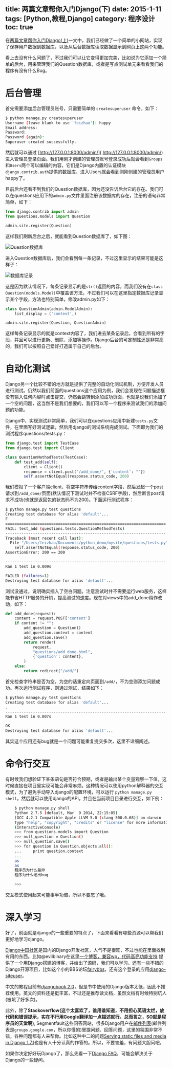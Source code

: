 title: 两篇文章帮你入门Django(下)
date: 2015-1-11
tags: [Python,教程,Django]
category: 程序设计
toc: true
---

在[两篇文章帮你入门Django(上)](http://selfboot.cn/2014/12/26/django_start/)一文中，我们已经做了一个简单的小网站，实现了保存用户数据到数据库，以及从后台数据库读取数据显示到网页上这两个功能。

看上去没有什么问题了，不过我们可以让它变得更加完美，比如说为它添加一个简单的后台，用来管理我们的Question数据库，或者是写点测试单元来看看我们的程序有没有什么Bug。

<!-- more -->

# 后台管理

首先需要添加后台管理员账号，只需要简单的 `createsuperuser` 命令，如下：

```bash
$ python manage.py createsuperuser
Username (leave blank to use 'feizhao'): happy
Email address:
Password:
Password (again):
Superuser created successfully.
```

然后就可以通过 [http://127.0.0.1:8000/admin/]( http://127.0.0.1:8000/admin/) 进入管理员登录页面。我们用刚才创建的管理员账号登录成功后就会看到`Groups`和`Users`两个可以编辑的内容，它们是Django内置的认证模块`django.contrib.auth`提供的数据库，进入Users就会看到刚刚创建的管理员用户happy了。

目前后台还看不到我们的Question数据库，因为还没告诉后台它的存在。我们可以在questions应用下的`admin.py`文件里面注册该数据库的存在，注册的语句非常简单，如下：

```python
from django.contrib import admin
from questions.models import Question

admin.site.register(Question)
```

这样我们刷新后台之后，就能看到Question数据库了，如下图：

![Question数据库][1]

进入Question数据库后，我们会看到每一条记录，不过这里显示的结果可能是这样子：

![数据库记录][2]

这是因为默认情况下，每条记录显示的是`str()`返回的内容，而我们没有在`class Question(models.Model)`中覆盖该方法。不过我们可以在这里指定数据库记录显示某个字段，方法也特别简单，修改admin.py如下：

```python
class QuestionAdmin(admin.ModelAdmin):
    list_display = ('context',)

admin.site.register(Question, QuestionAdmin)
```

这样每条记录显示的就是context内容了，我们进去某条记录后，会看到所有的字段，并且可以进行更新、删除、添加等操作。Django后台的可定制性还是非常高的，我们可以按照自己爱好打造属于自己的后台。

# 自动化测试

Django另一个比较不错的地方就是提供了完整的自动化测试机制，方便开发人员进行测试。仍然以我们前面的questions这个应用为例，我们会发现在问题描述框没有输入任何内容时点击提交，仍然会跳转到添加成功页面，也就是说我们添加了一个空的问题，这当然不是我们想要的，我们可以写一个程序来测试我们的添加问题的功能。

Django中，实现测试非常简单，我们可以在questions应用中新建`tests.py`文件，在里面写好测试逻辑，然后用django的测试系统完成测试。下面即为我们的测试程序questions/tests.py：

```python
from django.test import TestCase
from django.test import Client

class QuestionMethodTests(TestCase):
    def test_add(self):
        client = Client()
        response = client.post('/add_done/', {'content': ""})
        self.assertNotEqual(response.status_code, 200)
```

我们模拟了一个客户端client，将空字符串传给content字段，然后发起一个post请求到`/add_done/`页面(默认情况下测试时并不检查CSRF字段)，然后断言post请求不成功(也就是返回包的状态码不为200)。下面运行测试程序：

```bash
$ python manage.py test questions
Creating test database for alias 'default'...
F
======================================================================
FAIL: test_add (questions.tests.QuestionMethodTests)
----------------------------------------------------------------------
Traceback (most recent call last):
  File "/Users/feizhao/Documents/python_demo/mysite/questions/tests.py", line 10, in test_add
    self.assertNotEqual(response.status_code, 200)
AssertionError: 200 == 200

----------------------------------------------------------------------
Ran 1 test in 0.009s

FAILED (failures=1)
Destroying test database for alias 'default'...
```

测试没通过，说明确实插入了空白问题。注意测试时并不需要运行web服务，这样能节省HTTP服务的开销，提高测试的速度。现在对views中的add_done稍作改动，如下：

```python
def add_done(request):
    content = request.POST['content']
    if content != "":
        add_question = Question()
        add_question.context = content
        add_question.save()
        return render(
            request,
            "questions/add_done.html",
            {'question': content},
        )
    else:
        return redirect("/add/")
```

首先检查字符串是否为空，为空的话重定向页面到`/add/`，不为空则添加问题成功。再次运行测试程序，则通过测试，结果如下：


```bash
$ python manage.py test questions
Creating test database for alias 'default'...
.
----------------------------------------------------------------------
Ran 1 test in 0.007s

OK
Destroying test database for alias 'default'...
```

其实这个应用还有bug就是一个问题可能重复提交多次，这里不详细阐述。

# 命令行交互

有时候我们想验证下某条语句是否符合预期，或者是输出某个变量观察一下值，这时候直接在项目里实现可能会非常麻烦。这种情况可以使用python解释器的交互模式，为了避免手动导入django的配置环境，可以运行 `python manage.py shell`，然后就可以使用django的API，并且在当前项目目录进行交互，如下例：

```bash
	$ python manage.py shell
	Python 2.7.5 (default, Mar  9 2014, 22:15:05)
	[GCC 4.2.1 Compatible Apple LLVM 5.0 (clang-500.0.68)] on darwin
	Type "help", "copyright", "credits" or "license" for more information.
	(InteractiveConsole)
	>>> from questions.models import Question
	>>> null_question = Question()
	>>> null_question.save()
	>>> for question in Question.objects.all():
	...     print question.context
	...
	as
	as
	程序员为什么最帅
	程序为什么老出bug

	>>>
```

交互模式使用起来可能事半功倍，所以不要忘了哦。

# 深入学习

好了，前面就是django的一些重要的特点了，下面来看看有哪些资源可以帮我们更好地学习django。

[Django中国社区](http://django-china.cn/)是国内的Django开发社区，人气不是很旺，不过也能在里面找到有用的东西。比如@evilbinary在这里[一个博客，兼容wp，代码高亮功能支持](http://django-china.cn/topic/840/) 提供了一个用Django搭建的博客，并给出了源码，我们可以学习。还有一些不错的Django开源项目，比如这个小的BBS论坛[fairybbs](http://fairybbs.com/)，还有这个登录的应用[django-siteuser](https://github.com/yueyoum/django-siteuser)。

中文的教程目前有[djangobook 2.0](http://djangobook.py3k.cn/)，但是书中使用的Django版本太低，因此不推荐使用。英文的资料还是挺丰富，不过还是推荐读文档，虽然文档有时候特别坑人(被坑了好多次)。

此外，除了**Stackoverflow(这个太喜欢了，谁用谁知道，不用担心英语太烂，放代码和错误提示，实在不行用Google翻译加一点描述就行。总而言之，SO就是程序员的天堂啊)**, Segmentfault这些问答网站，很多Django用户在[邮件列表](http://www.djangoproject.com/r/django-users)(邮件列表是`groups.google.com`，所以你懂的)里提问题、回答问题，这里的氛围非常不错，各种问题都有人来帮你。比如这种中二的问题[Serving static files and media in Django 1.7.1](https://groups.google.com/forum/#!topic/django-users/xUmPe4xnuH8)也是有人十分认真的作答的。所以，不要害羞，有问题大胆问吧。

如果你决定好好玩Django了，那么先看一下[Django FAQ](https://docs.djangoproject.com/en/1.7/faq/)，可能会解决关于Django的一些疑问。

[1]: https://slefboot-1251736664.cos.ap-beijing.myqcloud.com/20150111_admin_question.png
[2]: https://slefboot-1251736664.cos.ap-beijing.myqcloud.com/20150111_question_object.png

